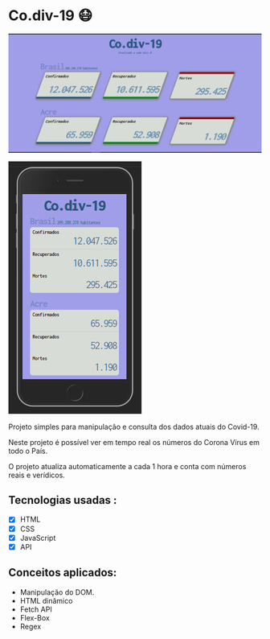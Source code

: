# Co.div-19 😷

![desktop_version](desktop_version.PNG?w=4)

![mobile version](mobile_version.PNG)

Projeto simples para manipulação e consulta dos dados atuais do Covid-19.

Neste projeto é possível ver em tempo real os números do Corona Vírus em todo o País.

O projeto atualiza automaticamente a cada 1 hora e conta com números reais e verídicos.



## Tecnologias usadas :

- [x] HTML
- [x] CSS
- [x] JavaScript
- [x] API

## Conceitos aplicados:

* Manipulação do DOM.
* HTML dinâmico
* Fetch API
* Flex-Box
* Regex
